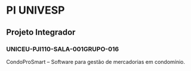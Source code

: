# PI UNIVESP

## Projeto Integrador
### UNICEU-PJI110-SALA-001GRUPO-016

CondoProSmart – Software para gestão de mercadorias em condomínio. 

